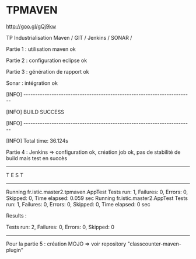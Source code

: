 TPMAVEN
=======
http://goo.gl/gQj9kw

TP Industrialisation Maven / GIT / Jenkins / SONAR /

Partie 1 : utilisation maven ok

Partie 2 : configuration eclipse ok


Partie 3 : génération de rapport ok



Sonar : intégration ok

[INFO] ------------------------------------------------------------------------

[INFO] BUILD SUCCESS

[INFO] ------------------------------------------------------------------------

[INFO] Total time: 36.124s




Partie 4 : Jenkins => configuration ok, création job ok, pas de stabilité de build mais test en succès

***********************************
T E S T
***********************************
Running fr.istic.master2.tpmaven.AppTest Tests run: 1, Failures: 0, Errors: 0, Skipped: 0, Time elapsed: 0.059 sec Running fr.istic.master2.AppTest Tests run: 1, Failures: 0, Errors: 0, Skipped: 0, Time elapsed: 0 sec


Results :

Tests run: 2, Failures: 0, Errors: 0, Skipped: 0

***********************************************************

Pour la partie 5 : création MOJO => voir repository "classcounter-maven-plugin"
